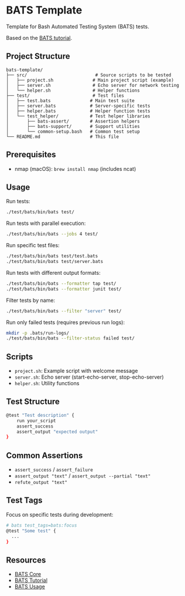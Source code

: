 # BATS Template

Template for Bash Automated Testing System (BATS) tests.

Based on the [BATS tutorial](https://bats-core.readthedocs.io/en/stable/tutorial.html#).

## Project Structure

```
bats-template/
├── src/                          # Source scripts to be tested
│   ├── project.sh               # Main project script (example)
│   ├── server.sh                # Echo server for network testing
│   └── helper.sh                # Helper functions
├── test/                        # Test files
│   ├── test.bats               # Main test suite
│   ├── server.bats             # Server-specific tests
│   ├── helper.bats             # Helper function tests
│   └── test_helper/            # Test helper libraries
│       ├── bats-assert/        # Assertion helpers
│       ├── bats-support/       # Support utilities
│       └── common-setup.bash   # Common test setup
└── README.md                   # This file
```

## Prerequisites

- nmap (macOS): `brew install nmap` (includes ncat)

## Usage

Run tests:
```bash
./test/bats/bin/bats test/
```

Run tests with parallel execution:
```bash
./test/bats/bin/bats --jobs 4 test/
```

Run specific test files:
```bash
./test/bats/bin/bats test/test.bats
./test/bats/bin/bats test/server.bats
```

Run tests with different output formats:
```bash
./test/bats/bin/bats --formatter tap test/
./test/bats/bin/bats --formatter junit test/
```

Filter tests by name:
```bash
./test/bats/bin/bats --filter "server" test/
```

Run only failed tests (requires previous run logs):
```bash
mkdir -p .bats/run-logs/
./test/bats/bin/bats --filter-status failed test/
```

## Scripts

- `project.sh`: Example script with welcome message
- `server.sh`: Echo server (start-echo-server, stop-echo-server)
- `helper.sh`: Utility functions

## Test Structure

```bash
@test "Test description" {
    run your_script
    assert_success
    assert_output "expected output"
}
```

## Common Assertions

- `assert_success` / `assert_failure`
- `assert_output "text"` / `assert_output --partial "text"`
- `refute_output "text"`

## Test Tags

Focus on specific tests during development:
```bash
# bats test_tags=bats:focus
@test "Some test" {
  ...
}
```

## Resources

- [BATS Core](https://github.com/bats-core/bats-core)
- [BATS Tutorial](https://bats-core.readthedocs.io/en/stable/tutorial.html#)
- [BATS Usage](https://bats-core.readthedocs.io/en/stable/usage.html)
